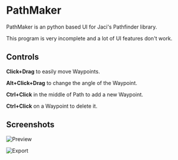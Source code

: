 # PathMaker

PathMaker is an python based UI for Jaci's Pathfinder library.

This program is very incomplete and a lot of UI features don't work.

## Controls

<b>Click+Drag</b> to easily move Waypoints.

<b>Alt+Click+Drag</b> to change the angle of the Waypoint.

<b>Ctrl+Click</b> in the middle of Path to add a new Waypoint.

<b>Ctrl+Click</b> on a Waypoint to delete it.

## Screenshots

![Preview](../media/preview.png?raw=true)

![Export](../media/export.png?raw=true)